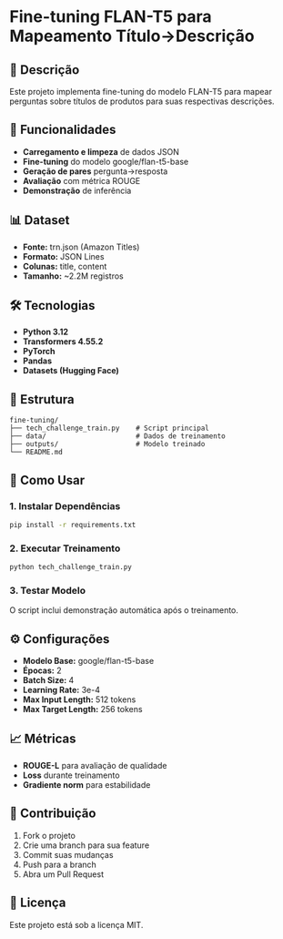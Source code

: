 # Fine-tuning FLAN-T5 para Mapeamento Título→Descrição

## 🎯 Descrição

Este projeto implementa fine-tuning do modelo FLAN-T5 para mapear perguntas sobre títulos de produtos para suas respectivas descrições.

## 🚀 Funcionalidades

- **Carregamento e limpeza** de dados JSON
- **Fine-tuning** do modelo google/flan-t5-base
- **Geração de pares** pergunta→resposta
- **Avaliação** com métrica ROUGE
- **Demonstração** de inferência

## 📊 Dataset

- **Fonte:** trn.json (Amazon Titles)
- **Formato:** JSON Lines
- **Colunas:** title, content
- **Tamanho:** ~2.2M registros

## 🛠️ Tecnologias

- **Python 3.12**
- **Transformers 4.55.2**
- **PyTorch**
- **Pandas**
- **Datasets (Hugging Face)**

## 📁 Estrutura

```
fine-tuning/
├── tech_challenge_train.py    # Script principal
├── data/                      # Dados de treinamento
├── outputs/                   # Modelo treinado
└── README.md
```

## 🚀 Como Usar

### 1. Instalar Dependências
```bash
pip install -r requirements.txt
```

### 2. Executar Treinamento
```bash
python tech_challenge_train.py
```

### 3. Testar Modelo
O script inclui demonstração automática após o treinamento.

## ⚙️ Configurações

- **Modelo Base:** google/flan-t5-base
- **Épocas:** 2
- **Batch Size:** 4
- **Learning Rate:** 3e-4
- **Max Input Length:** 512 tokens
- **Max Target Length:** 256 tokens

## 📈 Métricas

- **ROUGE-L** para avaliação de qualidade
- **Loss** durante treinamento
- **Gradiente norm** para estabilidade

## 🤝 Contribuição

1. Fork o projeto
2. Crie uma branch para sua feature
3. Commit suas mudanças
4. Push para a branch
5. Abra um Pull Request

## 📝 Licença

Este projeto está sob a licença MIT.

